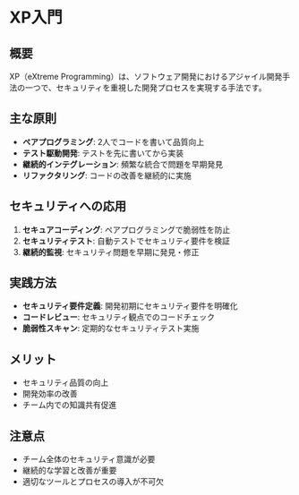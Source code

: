 # XP入門

## 概要
XP（eXtreme Programming）は、ソフトウェア開発におけるアジャイル開発手法の一つで、セキュリティを重視した開発プロセスを実現する手法です。

## 主な原則
- **ペアプログラミング**: 2人でコードを書いて品質向上
- **テスト駆動開発**: テストを先に書いてから実装
- **継続的インテグレーション**: 頻繁な統合で問題を早期発見
- **リファクタリング**: コードの改善を継続的に実施

## セキュリティへの応用
1. **セキュアコーディング**: ペアプログラミングで脆弱性を防止
2. **セキュリティテスト**: 自動テストでセキュリティ要件を検証
3. **継続的監視**: セキュリティ問題を早期に発見・修正

## 実践方法
- **セキュリティ要件定義**: 開発初期にセキュリティ要件を明確化
- **コードレビュー**: セキュリティ観点でのコードチェック
- **脆弱性スキャン**: 定期的なセキュリティテスト実施

## メリット
- セキュリティ品質の向上
- 開発効率の改善
- チーム内での知識共有促進

## 注意点
- チーム全体のセキュリティ意識が必要
- 継続的な学習と改善が重要
- 適切なツールとプロセスの導入が不可欠
